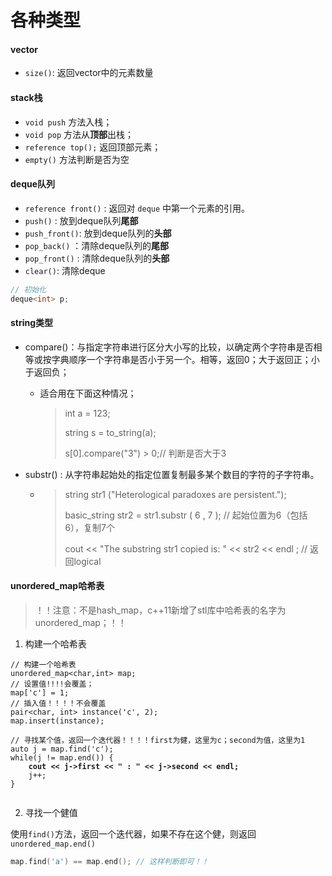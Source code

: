 # 各种类型

#### vector

* `size()`: 返回vector中的元素数量

#### stack栈

* `void push` 方法入栈；
* `void pop` 方法从**顶部**出栈；
* `reference top();` 返回顶部元素；
* `empty()` 方法判断是否为空

#### deque队列

* `reference front()` : 返回对 `deque` 中第一个元素的引用。
* `push()` : 放到deque队列**尾部**
* `push_front()`: 放到deque队列的**头部**
* `pop_back()` ：清除deque队列的**尾部**
* `pop_front()` : 清除deque队列的**头部**
* `clear()`: 清除deque

```cpp
// 初始化
deque<int> p;
```

#### string类型

* compare()：与指定字符串进行区分大小写的比较，以确定两个字符串是否相等或按字典顺序一个字符串是否小于另一个。相等，返回0；大于返回正；小于返回负；
  *   适合用在下面这种情况；

      > int a = 123;
      >
      > string s = to\_string(a);
      >
      > s\[0].compare("3") > 0;// 判断是否大于3


* substr() :  从字符串起始处的指定位置复制最多某个数目的字符的子字符串。
  * > string str1 ("Heterological paradoxes are persistent.");
    >
    > basic\_string str2 = str1.substr ( 6 , 7 );  // 起始位置为6（包括6），复制7个
    >
    > cout << "The substring str1 copied is: " << str2 << endl ; // 返回logical

#### unordered\_map哈希表

> ！！注意：不是hash\_map，c++11新增了stl库中哈希表的名字为unordered\_map；！！

1. 构建一个哈希表

<pre class="language-cpp"><code class="lang-cpp">// 构建一个哈希表
unordered_map&#x3C;char,int> map;
// 设置值!!!!会覆盖；
map['c'] = 1; 
// 插入值！！！！不会覆盖
pair&#x3C;char, int> instance('c', 2);
map.insert(instance);

// 寻找某个值，返回一个迭代器！！！！first为健，这里为c；second为值，这里为1
auto j = map.find('c');
while(j != map.end()) {
<strong>    cout &#x3C;&#x3C; j->first &#x3C;&#x3C; " : " &#x3C;&#x3C; j->second &#x3C;&#x3C; endl;
</strong>    j++;
}

</code></pre>

2. 寻找一个健值

使用`find()`方法，返回一个迭代器，如果不存在这个健，则返回`unordered_map.end()`

```cpp
map.find('a') == map.end(); // 这样判断即可！！
```







